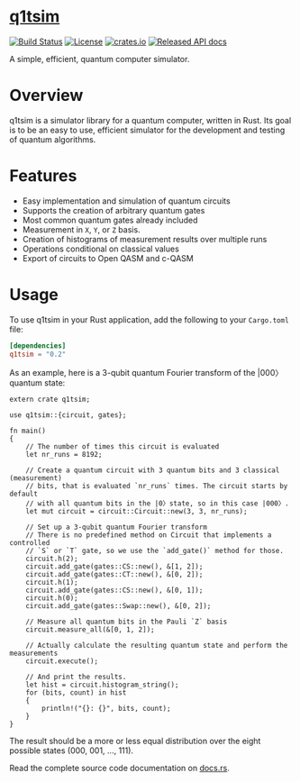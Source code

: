 # [q1tsim](https://github.com/Q1tBV/q1tsim/)

[![Build Status](https://travis-ci.org/Q1tBV/q1tsim.svg?branch=master)](https://travis-ci.org/Q1tBV/q1tsim)
[![License](https://img.shields.io/badge/License-Apache%202.0-blue.svg)](https://opensource.org/licenses/Apache-2.0)
[![crates.io](http://meritbadge.herokuapp.com/q1tsim)](https://crates.io/crates/q1tsim)
[![Released API docs](https://docs.rs/q1tsim/badge.svg)](https://docs.rs/q1tsim)

A simple, efficient, quantum computer simulator.

Overview
========

q1tsim is a simulator library for a quantum computer, written in Rust. Its goal
is to be an easy to use, efficient simulator for the development and testing of
quantum algorithms.

Features
========
* Easy implementation and simulation of quantum circuits
* Supports the creation of arbitrary quantum gates
* Most common quantum gates already included
* Measurement in `X`, `Y`, or `Z` basis.
* Creation of histograms of measurement results over multiple runs
* Operations conditional on classical values
* Export of circuits to Open QASM and c-QASM

Usage
=====
To use q1tsim in your Rust application, add the following to your `Cargo.toml` file:

```toml
[dependencies]
q1tsim = "0.2"
```

As an example, here is a 3-qubit quantum Fourier transform of the |000〉quantum
state:
```
extern crate q1tsim;

use q1tsim::{circuit, gates};

fn main()
{
    // The number of times this circuit is evaluated
    let nr_runs = 8192;

    // Create a quantum circuit with 3 quantum bits and 3 classical (measurement)
    // bits, that is evaluated `nr_runs` times. The circuit starts by default
    // with all quantum bits in the |0〉state, so in this case |000〉.
    let mut circuit = circuit::Circuit::new(3, 3, nr_runs);

    // Set up a 3-qubit quantum Fourier transform
    // There is no predefined method on Circuit that implements a controlled
    // `S` or `T` gate, so we use the `add_gate()` method for those.
    circuit.h(2);
    circuit.add_gate(gates::CS::new(), &[1, 2]);
    circuit.add_gate(gates::CT::new(), &[0, 2]);
    circuit.h(1);
    circuit.add_gate(gates::CS::new(), &[0, 1]);
    circuit.h(0);
    circuit.add_gate(gates::Swap::new(), &[0, 2]);

    // Measure all quantum bits in the Pauli `Z` basis
    circuit.measure_all(&[0, 1, 2]);

    // Actually calculate the resulting quantum state and perform the measurements
    circuit.execute();

    // And print the results.
    let hist = circuit.histogram_string();
    for (bits, count) in hist
    {
        println!("{}: {}", bits, count);
    }
}
```
The result should be a more or less equal distribution over the eight possible
states (000, 001, ..., 111).

Read the complete source code documentation on [docs.rs](https://docs.rs/q1tsim).
